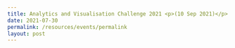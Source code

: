 ```yaml
---
title: Analytics and Visualisation Challenge 2021 <p>(10 Sep 2021)</p>
date: 2021-07-30
permalink: /resources/events/permalink
layout: post
---
```






